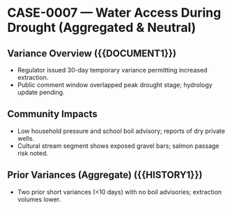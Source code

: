 # CASE-0007 — Water Access During Drought (Aggregated & Neutral)

## Variance Overview ({{DOCUMENT1}})
- Regulator issued 30-day temporary variance permitting increased extraction.
- Public comment window overlapped peak drought stage; hydrology update pending.

## Community Impacts
- Low household pressure and school boil advisory; reports of dry private wells.
- Cultural stream segment shows exposed gravel bars; salmon passage risk noted.

## Prior Variances (Aggregate) ({{HISTORY1}})
- Two prior short variances (<10 days) with no boil advisories; extraction volumes lower.
